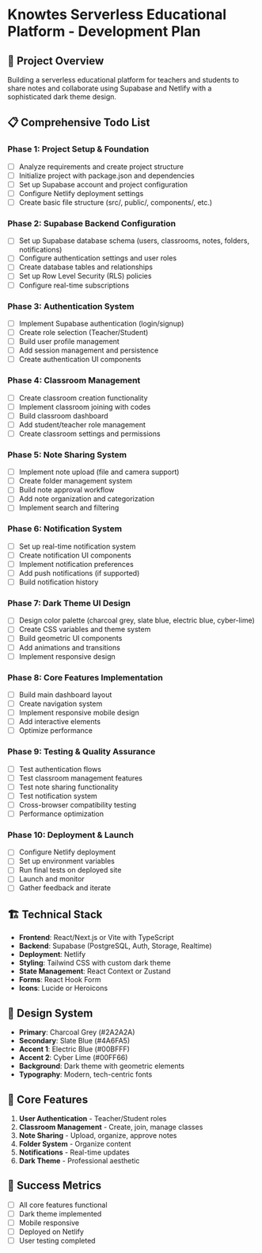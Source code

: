 # Knowtes Serverless Educational Platform - Development Plan

## 🎯 Project Overview
Building a serverless educational platform for teachers and students to share notes and collaborate using Supabase and Netlify with a sophisticated dark theme design.

## 📋 Comprehensive Todo List

### Phase 1: Project Setup & Foundation
- [ ] Analyze requirements and create project structure
- [ ] Initialize project with package.json and dependencies
- [ ] Set up Supabase account and project configuration
- [ ] Configure Netlify deployment settings
- [ ] Create basic file structure (src/, public/, components/, etc.)

### Phase 2: Supabase Backend Configuration
- [ ] Set up Supabase database schema (users, classrooms, notes, folders, notifications)
- [ ] Configure authentication settings and user roles
- [ ] Create database tables and relationships
- [ ] Set up Row Level Security (RLS) policies
- [ ] Configure real-time subscriptions

### Phase 3: Authentication System
- [ ] Implement Supabase authentication (login/signup)
- [ ] Create role selection (Teacher/Student)
- [ ] Build user profile management
- [ ] Add session management and persistence
- [ ] Create authentication UI components

### Phase 4: Classroom Management
- [ ] Create classroom creation functionality
- [ ] Implement classroom joining with codes
- [ ] Build classroom dashboard
- [ ] Add student/teacher role management
- [ ] Create classroom settings and permissions

### Phase 5: Note Sharing System
- [ ] Implement note upload (file and camera support)
- [ ] Create folder management system
- [ ] Build note approval workflow
- [ ] Add note organization and categorization
- [ ] Implement search and filtering

### Phase 6: Notification System
- [ ] Set up real-time notification system
- [ ] Create notification UI components
- [ ] Implement notification preferences
- [ ] Add push notifications (if supported)
- [ ] Build notification history

### Phase 7: Dark Theme UI Design
- [ ] Design color palette (charcoal grey, slate blue, electric blue, cyber-lime)
- [ ] Create CSS variables and theme system
- [ ] Build geometric UI components
- [ ] Add animations and transitions
- [ ] Implement responsive design

### Phase 8: Core Features Implementation
- [ ] Build main dashboard layout
- [ ] Create navigation system
- [ ] Implement responsive mobile design
- [ ] Add interactive elements
- [ ] Optimize performance

### Phase 9: Testing & Quality Assurance
- [ ] Test authentication flows
- [ ] Test classroom management features
- [ ] Test note sharing functionality
- [ ] Test notification system
- [ ] Cross-browser compatibility testing
- [ ] Performance optimization

### Phase 10: Deployment & Launch
- [ ] Configure Netlify deployment
- [ ] Set up environment variables
- [ ] Run final tests on deployed site
- [ ] Launch and monitor
- [ ] Gather feedback and iterate

## 🏗️ Technical Stack
- **Frontend**: React/Next.js or Vite with TypeScript
- **Backend**: Supabase (PostgreSQL, Auth, Storage, Realtime)
- **Deployment**: Netlify
- **Styling**: Tailwind CSS with custom dark theme
- **State Management**: React Context or Zustand
- **Forms**: React Hook Form
- **Icons**: Lucide or Heroicons

## 🎨 Design System
- **Primary**: Charcoal Grey (#2A2A2A)
- **Secondary**: Slate Blue (#4A6FA5)
- **Accent 1**: Electric Blue (#00BFFF)
- **Accent 2**: Cyber Lime (#00FF66)
- **Background**: Dark theme with geometric elements
- **Typography**: Modern, tech-centric fonts

## 📱 Core Features
1. **User Authentication** - Teacher/Student roles
2. **Classroom Management** - Create, join, manage classes
3. **Note Sharing** - Upload, organize, approve notes
4. **Folder System** - Organize content
5. **Notifications** - Real-time updates
6. **Dark Theme** - Professional aesthetic

## 🚀 Success Metrics
- [ ] All core features functional
- [ ] Dark theme implemented
- [ ] Mobile responsive
- [ ] Deployed on Netlify
- [ ] User testing completed
